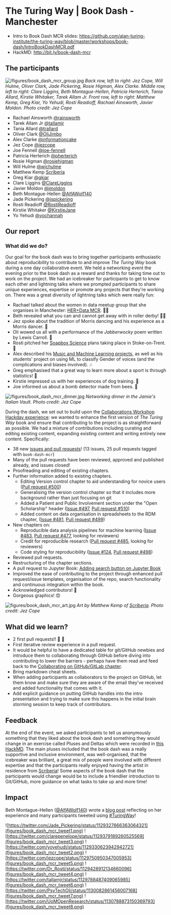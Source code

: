 # The Turing Way | Book Dash - Manchester


* Intro to Book Dash MCR slides: https://github.com/alan-turing-institute/the-turing-way/blob/master/workshops/book-dash/IntroBookDashMCR.pdf
* HackMD: http://bit.ly/book-dash-mcr

## The participants

![/figures/book_dash_mcr_group.jpg](figures/book_dash_mcr_group.jpg)
*Back row, left to right: Jez Cope, Will Hulme, Oliver Clark, Jade Pickering, Rosie Higman, Alex Clarke. Middle row, left to right: Clare Liggins, Beth Montague-Hellen, Patricia Herterich, Tania Allard, Kirstie Whitaker, Tarek Allam Jr. Front row, left to right: Matthew Kemp, Greg Kiar, Yo Yehudi, Rosti Readioff, Rachael Ainsworth, Javier Moldon. Photo credit: Jez Cope*

* Rachael Ainsworth [@rainsworth](https://github.com/rainsworth/)
* Tarek Allam Jr [@tallamjr](https://github.com/tallamjr)
* Tania Allard [@trallard](https://github.com/trallard)
* Oliver Clark [@OliJimbo](https://github.com/OliJimbo)
* Alex Clarke [@informationcake](https://github.com/informationcake/)
* Jez Cope [@jezcope](https://github.com/jezcope)
* Joe Fennell [@joe-fennell](https://github.com/joe-fennell)
* Patricia Herterich [@pherterich](https://github.com/pherterich)
* Rosie Higman [@rosiehigman](https://github.com/rosiehigman)
* Will Hulme [@wjchulme](https://github.com/wjchulme)
* Matthew Kemp [Scriberia](http://www.scriberia.co.uk/)
* Greg Kiar [@gkiar](https://github.com/gkiar)
* Clare Liggins [@ClareLiggins](https://github.com/ClareLiggins)
* Javier Moldon [@jmoldon](https://github.com/jmoldon)
* Beth Montague-Hellen [@AlfAWolf140](https://github.com/AlfAWolf140)
* Jade Pickering [@jspickering](http://www.github.com/jspickering)
* Rosti Readioff [@RostiReadioff](https://github.com/RostiReadioff)
* Kirstie Whitaker [@KirstieJane](https://github.com/KirstieJane/)
* Yo Yehudi [@yochannah](http://www.github.com/yochannah)


## Our report

### What did we do?

Our goal for the book dash was to bring together participants enthusiastic about reproducibility to contribute to and improve *The Turing Way* book during a one day collaborative event.
We held a networking event the evening prior to the book dash as a reward and thanks for taking time out to work on the project.
We had an icebreaker for participants to get to know each other and lightning talks where we prompted participants to share unique experiences, expertise or promote any projects that they're working on.
There was a great diversity of lightning talks which were really fun:
* Rachael talked about the women in data meetup group that she organises in Manchester: [HER+Data MCR](https://www.meetup.com/HER-Data-MCR/). :woman_technologist:
* Beth revealed what you can and cannot get away with in roller derby! :women_wrestling:
* Jez spoke about the tradition of Morris dancing and his experience as a Morris dancer. 🕺
* Oli wowed us all with a performance of the *Jabberwocky* poem written by Lewis Carroll. 🐉
* Rosti pitched her [Soapbox Science](http://soapboxscience.org/soapbox-science-2019-stoke-on-trent/) plans taking place in Stoke-on-Trent. 🔬
* Alex described his [Music and Machine Learning projects](https://github.com/informationcake/music-machine-learning), as well as his students' project on using ML to classify Gender of voices (and the complications and biases involved). 🎶
* Greg emphasised that a great way to learn more about a sport is through statistics! 🏀
* Kirstie impressed us with her experiences of dog training. 🐶
* Joe informed us about a bomb detector made from bees. 🐝

![/figures/book_dash_mcr_dinner.jpg](figures/book_dash_mcr_dinner.jpg)
*Networking dinner in the Jamie's Italian Vault. Photo credit: Jez Cope*

During the dash, we set out to build upon the [Collaborations Workshop Hackday experience](https://github.com/alan-turing-institute/the-turing-way/blob/master/workshops/collabw19/hackdayreport_20190403.md): we wanted to enhance the first version of *The Turing Way* book and ensure that contributing to the project is as straightforward as possible.
We had a mixture of contributions including curating and editing existing content, expanding existing content and writing entirely new content.
Specifically:
* 38 new [issues and pull requests](https://github.com/alan-turing-institute/the-turing-way/labels/book-dash-mcr)! (13 issues, 25 pull requests tagged with ```book-dash-mcr```)
* Many of the pull requests have been reviewed, approved and published already, and issues closed!
* Proofreading and editing of existing chapters.
* Further information added to existing chapters.
  * Editing Version control chapter to aid understanding for novice users ([Pull request #500](https://github.com/alan-turing-institute/the-turing-way/pull/500))
  * Generalising the version control chapter so that it includes more background rather than just focusing on git
  * Added a Patient and Public Involvement section under the "Open Scholarship" header ([Issue #497](https://github.com/alan-turing-institute/the-turing-way/issues/497), [Pull request #510](https://github.com/alan-turing-institute/the-turing-way/pull/510))
  * Added content on data organisation in spreadsheets to the RDM chapter, ([Issue #481](https://github.com/alan-turing-institute/the-turing-way/issues/481), [Pull request #499](https://github.com/alan-turing-institute/the-turing-way/pull/499))
* New chapters on:
  * Reproducible data analysis pipelines for machine learning ([Issue #483](https://github.com/alan-turing-institute/the-turing-way/issues/483), [Pull request #477](https://github.com/alan-turing-institute/the-turing-way/pull/477), looking for reviewers)
  * Credit for reproducible research ([Pull request #485](https://github.com/alan-turing-institute/the-turing-way/pull/485), looking for reviewers)
  * Code styling for reproducibility ([Issue #124](https://github.com/alan-turing-institute/the-turing-way/issues/124), [Pull request #498](https://github.com/alan-turing-institute/the-turing-way/pull/498))
* Reviewed pull requests.
* Restructuring of the chapter sections.
* A pull request to Jupyter Book: [Adding search button on Jupyter Book](https://github.com/jupyter/jupyter-book/pull/196)
* Improved the ease of contributing to the project through enhanced pull request/issue templates, organisation of the repo, search functionality and continuous integration within the book.
* Acknowledged contributors! :tada:
* Gorgeous graphics! :heart_eyes:

![figures/book_dash_mcr_art.jpg](figures/book_dash_mcr_art.jpg)
*Art by Matthew Kemp of [Scriberia](http://www.scriberia.co.uk/). Photo credit: Jez Cope*


## What did we learn?

* 2 first pull requests!! :bell: :bell:
* First iterative review experience in a pull request.
* It would be helpful to have a dedicated table for git/GitHub newbies and introduce them to collaborating through GitHub before diving into contributing to lower the barriers - perhaps have them read and feed back to the [Collaborating on GitHub/GitLab chapter](https://the-turing-way.netlify.com/collaborating_github/collaborating_github.html).
* Bring markdown cheat sheets.
* When adding participants as collaborators to the project on GitHub, let them know and make sure they are aware of the email they've received and added functionality that comes with it.
* Add explicit guidance on putting GitHub handles into the intro presentation and trying to make sure this happens in the initial brain storming session to keep track of contributors.


## Feedback

At the end of the event, we asked participants to tell us anonymously something that they liked about the book dash and something they would change in an exercise called Pluses and Deltas which were recorded in [this HackMD](https://hackmd.io/9IIQpagHQoOGlwUnY98xQA).
The main pluses included that the book dash was a really supportive and inclusive environment, was well-organised, that the icebreaker was brilliant, a great mix of people were involved with different expertise and that the participants really enjoyed having the artist in residence from [Scriberia](http://www.scriberia.co.uk/)!
Some aspects of the book dash that the participants would change would be to include a friendlier introduction to Git/GitHub, more guidance on what tasks to take up and more time!

## Impact

Beth Montague-Hellen ([@AlfAWolf140](https://github.com/AlfAWolf140)) wrote a [blog post](https://montaguehellen.wordpress.com/2019/05/20/the-turing-way-and-a-return-to-github/) reflecting on her experience and many participants tweeted using [#TuringWay](https://twitter.com/hashtag/TuringWay)!

![https://twitter.com/Jade_Pickering/status/1129327666363064321](figures/book_dash_mcr_tweet1.png)
![https://twitter.com/clarepenelope/status/1129379189260525569](figures/book_dash_mcr_tweet3.png)
![https://twitter.com/yoyehudi/status/1129330623942942721](figures/book_dash_mcr_tweet2.png)
![https://twitter.com/jezcope/status/1129750950347005953](figures/book_dash_mcr_tweet5.png)
![https://twitter.com/Dr_Rosti/status/1129428912134660096](figures/book_dash_mcr_tweet4.png)
![https://twitter.com/tallamjr/status/1129788487409065985](figures/book_dash_mcr_tweet6.png)
![https://twitter.com/PsyTechOli/status/1130082861456007168](figures/book_dash_mcr_tweet7.png)
![https://twitter.com/UoMOpenResearch/status/1130788873150369793](figures/book_dash_mcr_tweet8.png)
